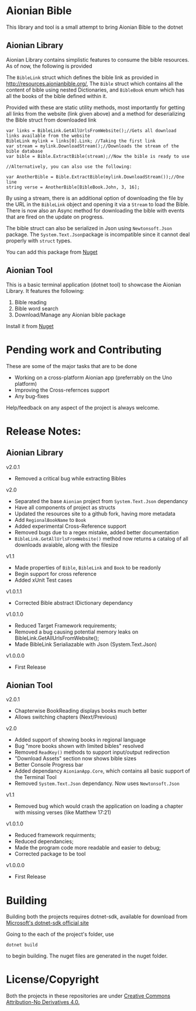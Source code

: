 # Aionian Bible

This library and tool is a small attempt to bring Aionian Bible to the dotnet

## Aionian Library

Aionian Library contains simplistic features to consume the bible resources. As of now, the following is provided

The `BibleLink` struct which defines the bible link as provided in http://resources.aionianbible.org/, The `Bible` struct which contains all the content of bible using nested Dictionaries, and `BibleBook` enum which has all the books of the bible defined within it.

Provided with these are static utility methods, most importantly for getting all links from the website (link given above) and a method for deserializing the Bible struct from downloaded link

   
	var links = BibleLink.GetAllUrlsFromWebsite();//Gets all download links available from the website
	BibleLink mylink = links[0].Link; //Taking the first link
	var stream = mylink.DownloadStream();//Downloads the stream of the bible database
	var bible = Bible.ExtractBible(stream);//Now the bible is ready to use
										   
	//Alternatively, you can also use the following:
	
	var AnotherBible = Bible.ExtractBible(mylink.DownloadStream());//One line 
	string verse = AnotherBible[BibleBook.John, 3, 16];

By using a stream, there is an additional option of downloading the file by the URL in the `BibleLink` object and opening it via a `Stream` to load the Bible. There is now also an Async method for downloading the bible with events that are fired on the update on progress.

The bible struct can also be serialized in Json using `Newtonsoft.Json` package. The `System.Text.Json`package is incompatible since it cannot deal properly with `struct` types.

You can add this package from [Nuget](https://www.nuget.org/packages/Azuxiren.Aionian/)

## Aionian Tool

This is a basic terminal application (dotnet tool) to showcase the Aionian Library. It features the following:

1) Bible reading
2) Bible word search
3) Download/Manage any Aionian bible package

Install it from [Nuget](https://www.nuget.org/packages/Azuxiren.Aionian.Terminal/)

# Pending work and Contributing

These are some of the major tasks that are to be done

- Working on a cross-platform Aionian app (preferrably on the Uno platform)
- Improving the Cross-refernces support
- Any bug-fixes

Help/feedback on any aspect of the project is always welcome.

# Release Notes:

## Aionian Library

v2.0.1

- Removed a critical bug while extracting Bibles

v2.0

- Separated the base `Aionian` project from `System.Text.Json` dependancy
- Have all components of project as structs
- Updated the resources site to a github fork, having more metadata
- Add `RegionalBookName` to `Book`
- Added experimental Cross-Reference support
- Removed bugs due to a regex mistake, added better documentation
- `BibleLink.GetAllUrlsFromWebsite()` method now returns a catalog of all downloads avaiable, along with the filesize

v1.1
* Made properties of `Bible`, `BibleLink` and `Book` to be readonly
* Begin support for cross reference
* Added xUnit Test cases

v1.0.1.1
*	Corrected Bible abstract IDictionary dependancy

v1.0.1.0
*	Reduced Target Framework requirements;
*	Removed a bug causing potential memory leaks on BibleLink.GetAllUrlsFromWebsite();
*	Made BibleLink Serialiazable with Json (System.Text.Json)

v1.0.0.0 
*	First Release

## Aionian Tool

v2.0.1

- Chapterwise BookReading displays books much better
- Allows switching chapters (Next/Previous)

v2.0

- Added support of showing books in regional language
- Bug "more books shown with limited bibles" resolved
- Removed `ReadKey()` methods to support input/output redirection
- "Download Assets" section now shows bible sizes
- Better Console Progress bar
- Added dependancy `AionianApp.Core`, which contains all basic support of the Terminal Tool
- Removed `System.Text.Json` dependancy. Now uses `Newtonsoft.Json`

v1.1
* Removed bug which would crash the application on loading a chapter with missing verses (like Matthew 17:21)

v1.0.1.0
*	Reduced framework requirments;
*	Reduced dependancies; 
*	Made the program code more readable and easier to debug;
*	Corrected package to be tool

v1.0.0.0 
*	First Release

# Building

Building both the projects requires dotnet-sdk, available for download from [Microsoft's dotnet-sdk official site](https://dotnet.microsoft.com/download)

Going to the each of the project's folder, use

	dotnet build

to begin building. The nuget files are generated in the nuget folder.

# License/Copyright

Both the projects in these repositories are under [Creative Commons Attribution-No Derivatives 4.0.](https://creativecommons.org/licenses/by/4.0/)